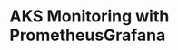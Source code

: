 # AKS Monitoring with PrometheusGrafana                                                                               
